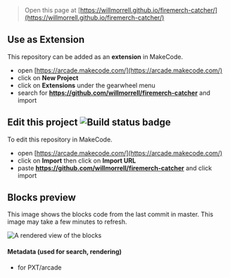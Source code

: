  


> Open this page at [https://willmorrell.github.io/firemerch-catcher/](https://willmorrell.github.io/firemerch-catcher/)

## Use as Extension

This repository can be added as an **extension** in MakeCode.

* open [https://arcade.makecode.com/](https://arcade.makecode.com/)
* click on **New Project**
* click on **Extensions** under the gearwheel menu
* search for **https://github.com/willmorrell/firemerch-catcher** and import

## Edit this project ![Build status badge](https://github.com/willmorrell/firemerch-catcher/workflows/MakeCode/badge.svg)

To edit this repository in MakeCode.

* open [https://arcade.makecode.com/](https://arcade.makecode.com/)
* click on **Import** then click on **Import URL**
* paste **https://github.com/willmorrell/firemerch-catcher** and click import

## Blocks preview

This image shows the blocks code from the last commit in master.
This image may take a few minutes to refresh.

![A rendered view of the blocks](https://github.com/willmorrell/firemerch-catcher/raw/master/.github/makecode/blocks.png)

#### Metadata (used for search, rendering)

* for PXT/arcade
<script src="https://makecode.com/gh-pages-embed.js"></script><script>makeCodeRender("{{ site.makecode.home_url }}", "{{ site.github.owner_name }}/{{ site.github.repository_name }}");</script>
